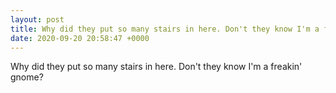 ```yaml
---
layout: post
title: Why did they put so many stairs in here. Don't they know I'm a freakin' gnome?
date: 2020-09-20 20:58:47 +0000
---
```


Why did they put so many stairs in here. Don't they know I'm a freakin' gnome?

